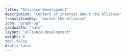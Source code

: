```yaml
---
title: "Alliance Development"
description: "Centers of interest about the Alliance"
translationKey: "portal-the-alliance"
icon: "graph-up"
cardwidth: "auto"
layout: "alliance-development"
weight: 6
toc: false
draft: false
---
```

